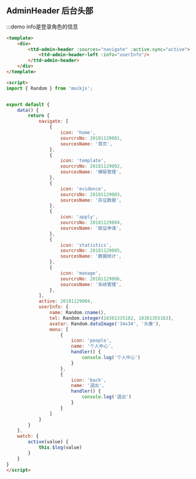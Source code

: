 <style>

</style>

<script>
import { Random } from 'mockjs';


export default {
    data() {
        return {
            navigate: [
                {
                    icon: 'home',
                    sourcrsNo: 20181129001,
                    sourcesName: '首页',
                },
                {
                    icon: 'template',
                    sourcrsNo: 20181129002,
                    sourcesName: '模板管理',
                },
                {
                    icon: 'evidence',
                    sourcrsNo: 20181129003,
                    sourcesName: '存证数据',
                },
                {
                    icon: 'apply',
                    sourcrsNo: 20181129004,
                    sourcesName: '取证申请',
                },
                {
                    icon: 'statistics',
                    sourcrsNo: 20181129005,
                    sourcesName: '数据统计',
                },
                {
                    icon: 'manage',
                    sourcrsNo: 20181129006,
                    sourcesName: '系统管理',
                },
            ], 
            active: 20181129004,
            userInfo: {
                name: Random.cname(),
                tel: Random.integer(18381335182, 18381355183),
                avatar: Random.dataImage('34x34', '头像'),
                menu: [
                    {
                        icon: 'people',
                        name: '个人中心',
                        handler() {
                            console.log('个人中心')
                        }
                    },
                    {
                        icon: 'back',
                        name: '退出',
                        handler() {
                            console.log('退出')
                        }
                    }
                ]
            }
        }
    },
    watch: {
        active(value) {
            this.$log(value)
        }
    }
}
</script>

## AdminHeader 后台头部

:::demo info是登录角色的信息
```html
<template>
    <div>
        <ttd-admin-header :sources="navigate" :active.sync="active">
            <ttd-admin-header-left :info="userInfo"/>
        </ttd-admin-header>
    </div>
</template>

<script>
import { Random } from 'mockjs';


export default {
    data() {
        return {
            navigate: [
                {
                    icon: 'home',
                    sourcrsNo: 20181129001,
                    sourcesName: '首页',
                },
                {
                    icon: 'template',
                    sourcrsNo: 20181129002,
                    sourcesName: '模板管理',
                },
                {
                    icon: 'evidence',
                    sourcrsNo: 20181129003,
                    sourcesName: '存证数据',
                },
                {
                    icon: 'apply',
                    sourcrsNo: 20181129004,
                    sourcesName: '取证申请',
                },
                {
                    icon: 'statistics',
                    sourcrsNo: 20181129005,
                    sourcesName: '数据统计',
                },
                {
                    icon: 'manage',
                    sourcrsNo: 20181129006,
                    sourcesName: '系统管理',
                },
            ], 
            active: 20181129004,
            userInfo: {
                name: Random.cname(),
                tel: Random.integer(18381335182, 18381355183),
                avatar: Random.dataImage('34x34', '头像'),
                menu: [
                    {
                        icon: 'people',
                        name: '个人中心',
                        handler() {
                            console.log('个人中心')
                        }
                    },
                    {
                        icon: 'back',
                        name: '退出',
                        handler() {
                            console.log('退出')
                        }
                    }
                ]
            }
        }
    },
    watch: {
        active(value) {
            this.$log(value)
        }
    }
}
</script>
```